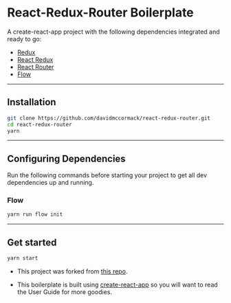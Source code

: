 # React-Redux-Router Boilerplate

A create-react-app project with the following dependencies integrated and ready to go:
* [Redux](https://redux.js.org/)
* [React Redux](https://github.com/reduxjs/react-redux)
* [React Router](https://github.com/ReactTraining/react-router)
* [Flow](https://flow.org/)

---
## Installation

```bash
git clone https://github.com/davidmccormack/react-redux-router.git
cd react-redux-router
yarn
```
---
## Configuring Dependencies
Run the following commands before starting your project to get all dev dependencies up and running.

### Flow
```bash
yarn run flow init
```

---
## Get started

```bash
yarn start
```

- This project was forked from [this repo](https://github.com/davidmccormack/react-redux-router.git).

- This boilerplate is built using [create-react-app](https://github.com/facebook/create-react-app) so you will want to read the User Guide for more goodies.
